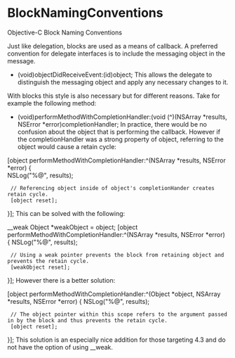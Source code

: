 BlockNamingConventions
======================

Objective-C Block Naming Conventions

Just like delegation, blocks are used as a means of callback. A preferred convention for delegate interfaces is to include the messaging object in the message.

 - (void)objectDidReceiveEvent:(id)object;
This allows the delegate to distinguish the messaging object and apply any necessary changes to it.

With blocks this style is also necessary but for different reasons. Take for example the following method:

- (void)performMethodWithCompletionHandler:(void (^)(NSArray *results, NSError *error)completionHandler;
In practice, there would be no confusion about the object that is performing the callback. However if the completionHandler was a strong property of object, referring to the object would cause a retain cycle:

[object performMethodWithCompletionHandler:^(NSArray *results, NSError *error) {        
     NSLog("%@", results);
     
     // Referencing object inside of object's completionHander creates retain cycle.
     [object reset];
}];
This can be solved with the following:

__weak Object *weakObject = object;
[object performMethodWithCompletionHandler:^(NSArray *results, NSError *error) {
     NSLog("%@", results);
     
     // Using a weak pointer prevents the block from retaining object and prevents the retain cycle.
     [weakObject reset];
}];
However there is a better solution:

[object performMethodWithCompletionHandler:^(Object *object, NSArray *results, NSError *error) {
     NSLog("%@", results);

     // The object pointer within this scope refers to the argument passed in by the block and thus prevents the retain cycle.         
     [object reset];
}];
This solution is an especially nice addition for those targeting 4.3 and do not have the option of using __weak.
